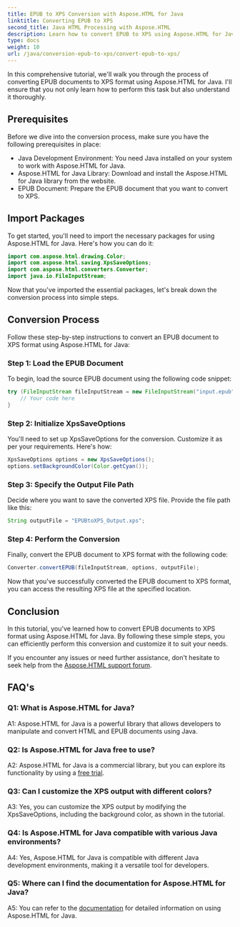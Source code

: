```yaml
---
title: EPUB to XPS Conversion with Aspose.HTML for Java
linktitle: Converting EPUB to XPS
second_title: Java HTML Processing with Aspose.HTML
description: Learn how to convert EPUB to XPS using Aspose.HTML for Java. Step-by-step guide with code examples. Explore Aspose.HTML's capabilities.
type: docs
weight: 10
url: /java/conversion-epub-to-xps/convert-epub-to-xps/
---
```

In this comprehensive tutorial, we'll walk you through the process of converting EPUB documents to XPS format using Aspose.HTML for Java. I'll ensure that you not only learn how to perform this task but also understand it thoroughly. 

## Prerequisites

Before we dive into the conversion process, make sure you have the following prerequisites in place:

- Java Development Environment: You need Java installed on your system to work with Aspose.HTML for Java.
- Aspose.HTML for Java Library: Download and install the Aspose.HTML for Java library from the website.
- EPUB Document: Prepare the EPUB document that you want to convert to XPS.

## Import Packages

To get started, you'll need to import the necessary packages for using Aspose.HTML for Java. Here's how you can do it:

```java
import com.aspose.html.drawing.Color;
import com.aspose.html.saving.XpsSaveOptions;
import com.aspose.html.converters.Converter;
import java.io.FileInputStream;
```

Now that you've imported the essential packages, let's break down the conversion process into simple steps.

## Conversion Process

Follow these step-by-step instructions to convert an EPUB document to XPS format using Aspose.HTML for Java:

### Step 1: Load the EPUB Document

To begin, load the source EPUB document using the following code snippet:

```java
try (FileInputStream fileInputStream = new FileInputStream("input.epub")) {
    // Your code here
}
```

### Step 2: Initialize XpsSaveOptions

You'll need to set up XpsSaveOptions for the conversion. Customize it as per your requirements. Here's how:

```java
XpsSaveOptions options = new XpsSaveOptions();
options.setBackgroundColor(Color.getCyan());
```

### Step 3: Specify the Output File Path

Decide where you want to save the converted XPS file. Provide the file path like this:

```java
String outputFile = "EPUBtoXPS_Output.xps";
```

### Step 4: Perform the Conversion

Finally, convert the EPUB document to XPS format with the following code:

```java
Converter.convertEPUB(fileInputStream, options, outputFile);
```

Now that you've successfully converted the EPUB document to XPS format, you can access the resulting XPS file at the specified location.

## Conclusion

In this tutorial, you've learned how to convert EPUB documents to XPS format using Aspose.HTML for Java. By following these simple steps, you can efficiently perform this conversion and customize it to suit your needs.

If you encounter any issues or need further assistance, don't hesitate to seek help from the [Aspose.HTML support forum](https://forum.aspose.com/).

## FAQ's

### Q1: What is Aspose.HTML for Java?

A1: Aspose.HTML for Java is a powerful library that allows developers to manipulate and convert HTML and EPUB documents using Java.

### Q2: Is Aspose.HTML for Java free to use?

A2: Aspose.HTML for Java is a commercial library, but you can explore its functionality by using a [free trial](https://releases.aspose.com/).

### Q3: Can I customize the XPS output with different colors?

A3: Yes, you can customize the XPS output by modifying the XpsSaveOptions, including the background color, as shown in the tutorial.

### Q4: Is Aspose.HTML for Java compatible with various Java environments?

A4: Yes, Aspose.HTML for Java is compatible with different Java development environments, making it a versatile tool for developers.

### Q5: Where can I find the documentation for Aspose.HTML for Java?

A5: You can refer to the [documentation](https://reference.aspose.com/html/java/) for detailed information on using Aspose.HTML for Java.
